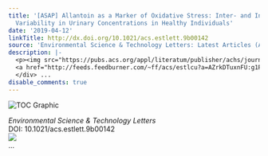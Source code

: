 ```yaml
---
title: '[ASAP] Allantoin as a Marker of Oxidative Stress: Inter- and Intraindividual
  Variability in Urinary Concentrations in Healthy Individuals'
date: '2019-04-12'
linkTitle: http://dx.doi.org/10.1021/acs.estlett.9b00142
source: 'Environmental Science & Technology Letters: Latest Articles (ACS Publications)'
description: |-
  <p><img src="https://pubs.acs.org/appl/literatum/publisher/achs/journals/content/estlcu/0/estlcu.ahead-of-print/acs.estlett.9b00142/20190412/images/medium/ez-2019-00142n_0004.gif" alt="TOC Graphic"/></p><div><cite>Environmental Science & Technology Letters</cite></div><div>DOI: 10.1021/acs.estlett.9b00142</div><div class="feedflare">
  <a href="http://feeds.feedburner.com/~ff/acs/estlcu?a=AZrkDTuxnFU:g1P6umJ5_04:yIl2AUoC8zA"><img src="http://feeds.feedburner.com/~ff/acs/estlcu?d=yIl2AUoC8zA" border="0"></img></a>
  </div> ...
disable_comments: true
---
```

<p><img src="https://pubs.acs.org/appl/literatum/publisher/achs/journals/content/estlcu/0/estlcu.ahead-of-print/acs.estlett.9b00142/20190412/images/medium/ez-2019-00142n_0004.gif" alt="TOC Graphic"/></p><div><cite>Environmental Science & Technology Letters</cite></div><div>DOI: 10.1021/acs.estlett.9b00142</div><div class="feedflare">
<a href="http://feeds.feedburner.com/~ff/acs/estlcu?a=AZrkDTuxnFU:g1P6umJ5_04:yIl2AUoC8zA"><img src="http://feeds.feedburner.com/~ff/acs/estlcu?d=yIl2AUoC8zA" border="0"></img></a>
</div> ...
